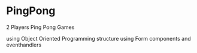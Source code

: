 # PingPong

2 Players Ping Pong Games

using Object Oriented Programming structure
using Form components and eventhandlers 

